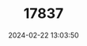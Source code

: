 ---
title: "17837"
category: "Poeciliopsis monacha"
draft: false
date: 2024-02-22 13:03:50
languages:
  English: ["Headwater Livebearer"]
---